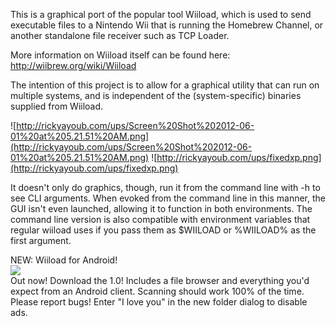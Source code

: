 This is a graphical port of the popular tool Wiiload, which is used to send executable files to a Nintendo Wii that is running the Homebrew Channel, or another standalone file receiver such as TCP Loader.

More information on Wiiload itself can be found here: http://wiibrew.org/wiki/Wiiload

The intention of this project is to allow for a graphical utility that can run on multiple systems, and is independent of the (system-specific) binaries supplied from Wiiload.

![http://rickyayoub.com/ups/Screen%20Shot%202012-06-01%20at%205.21.51%20AM.png](http://rickyayoub.com/ups/Screen%20Shot%202012-06-01%20at%205.21.51%20AM.png) ![http://rickyayoub.com/ups/fixedxp.png](http://rickyayoub.com/ups/fixedxp.png)

It doesn't only do graphics, though, run it from the command line with -h to see CLI arguments. When evoked from the command line in this manner, the GUI isn't even launched, allowing it to function in both environments. The command line version is also compatible with environment variables that regular wiiload uses if you pass them as $WIILOAD or %WIILOAD% as the first argument.

NEW: Wiiload for Android!<br>
<img src='http://rickyayoub.com/ups/sogcool2.png' /><br>
Out now! Download the 1.0! Includes a file browser and everything you'd expect from an Android client. Scanning should work 100% of the time. Please report bugs! Enter "I love you" in the new folder dialog to disable ads.